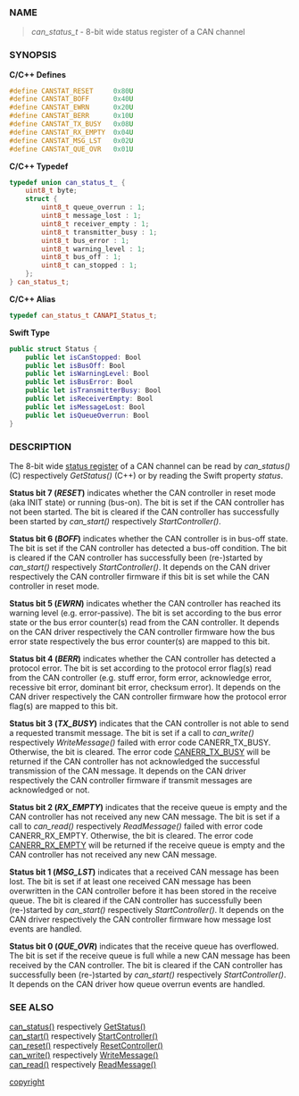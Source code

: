 ### NAME

> *can_status_t* - 8-bit wide status register of a CAN channel 

### SYNOPSIS

**C/C++ Defines**
```C++
#define CANSTAT_RESET     0x80U
#define CANSTAT_BOFF      0x40U
#define CANSTAT_EWRN      0x20U
#define CANSTAT_BERR      0x10U
#define CANSTAT_TX_BUSY   0x08U
#define CANSTAT_RX_EMPTY  0x04U
#define CANSTAT_MSG_LST   0x02U
#define CANSTAT_QUE_OVR   0x01U
```
<a id="can_status_t"></a>
**C/C++ Typedef**
```C++
typedef union can_status_t_ {
    uint8_t byte;
    struct {
        uint8_t queue_overrun : 1;
        uint8_t message_lost : 1;
        uint8_t receiver_empty : 1;
        uint8_t transmitter_busy : 1;
        uint8_t bus_error : 1;
        uint8_t warning_level : 1;
        uint8_t bus_off : 1;
        uint8_t can_stopped : 1;
    };
} can_status_t;
```
**C/C++ Alias**
```C++
typedef can_status_t CANAPI_Status_t;
```
**Swift Type**
```Swift
public struct Status {
    public let isCanStopped: Bool
    public let isBusOff: Bool
    public let isWarningLevel: Bool
    public let isBusError: Bool
    public let isTransmitterBusy: Bool
    public let isReceiverEmpty: Bool
    public let isMessageLost: Bool
    public let isQueueOverrun: Bool
}
```

### DESCRIPTION

The 8-bit wide [status register](/reference/status_register#can_status_t) of a CAN channel can be read by *can_status()* (C) respectively *GetStatus()* (C++) or by reading the Swift property *status*.

<a id="status_bit_can_stopped"></a>
**Status bit 7 (*RESET*)** indicates whether the CAN controller in reset mode (aka INIT state) or running (bus-on).
The bit is set if the CAN controller has not been started.
The bit is cleared if the CAN controller has successfully been started by *can_start()* respectively *StartController()*.

<a id="status_bit_bus_off"></a>
**Status bit 6 (*BOFF*)** indicates whether the CAN controller is in bus-off state.
The bit is set if the CAN controller has detected a bus-off condition.
The bit is cleared if the CAN controller has successfully been (re-)started by *can_start()* respectively *StartController()*.
It depends on the CAN driver respectively the CAN controller firmware if this bit is set while the CAN controller in reset mode.

<a id="status_bit_warning_level"></a>
**Status bit 5 (*EWRN*)** indicates whether the CAN controller has reached its warning level (e.g. error-passive).
The bit is set according to the bus error state or the bus error counter(s) read from the CAN controller.
It depends on the CAN driver respectively the CAN controller firmware how the bus error state respectively the bus error counter(s) are mapped to this bit.

<a id="status_bit_bus_error"></a>
**Status bit 4 (*BERR*)** indicates whether the CAN controller has detected a protocol error.
The bit is set according to the protocol error flag(s) read from the CAN controller (e.g. stuff error, form error, acknowledge error, recessive bit error, dominant bit error, checksum error).
It depends on the CAN driver respectively the CAN controller firmware how the protocol error flag(s) are mapped to this bit.

<a id="status_bit_transmitter_busy"></a>
**Status bit 3 (*TX_BUSY*)** indicates that the CAN controller is not able to send a requested transmit message.
The bit is set if a call to *can_write()* respectively *WriteMessage()* failed with error code CANERR_TX_BUSY. Otherwise, the bit is cleared.
The error code [CANERR_TX_BUSY](/reference/error_codes#error_tx_busy) will be returned if the CAN controller has not acknowledged the successful transmission of the CAN message.
It depends on the CAN driver respectively the CAN controller firmware if transmit messages are acknowledged or not.

<a id="status_bit_receiver_empty"></a>
**Status bit 2 (*RX_EMPTY*)** indicates that the receive queue is empty and the CAN controller has not received any new CAN message.
The bit is set if a call to *can_read()* respectively *ReadMessage()* failed with error code CANERR_RX_EMPTY. Otherwise, the bit is cleared.
The error code [CANERR_RX_EMPTY](/reference/error_codes#error_rx_empty) will be returned if the receive queue is empty and the CAN controller has not received any new CAN message.

<a id="status_bit_message_lost"></a>
**Status bit 1 (*MSG_LST*)** indicates that a received CAN message has been lost.
The bit is set if at least one received CAN message has been overwritten in the CAN controller before it has been stored in the receive queue.
The bit is cleared if the CAN controller has successfully been (re-)started by *can_start()* respectively *StartController()*.
It depends on the CAN driver respectively the CAN controller firmware how message lost events are handled.

<a id="status_bit_queue_overrun"></a>
**Status bit 0 (*QUE_OVR*)** indicates that the receive queue has overflowed.
The bit is set if the receive queue is full while a new CAN message has been received by the CAN controller.
The bit is cleared if the CAN controller has successfully been (re-)started by *can_start()* respectively *StartController()*.
It depends on the CAN driver how queue overrun events are handled.

### SEE ALSO

[can_status()](/reference/can_status#can_status) respectively [GetStatus()](/reference/can_status#getstatus) \
[can_start()](/reference/can_start#can_start) respectively [StartController()](/reference/can_start#startcontroller) \
[can_reset()](/reference/can_reset#can_reset) respectively [ResetController()](/reference/can_reset#resetcontroller) \
[can_write()](/reference/can_write#can_write) respectively [WriteMessage()](/reference/can_write#writemessage) \
[can_read()](/reference/can_read#can_read) respectively [ReadMessage()](/reference/can_read#readmessage)


[copyright](../copyright.md ':include')
